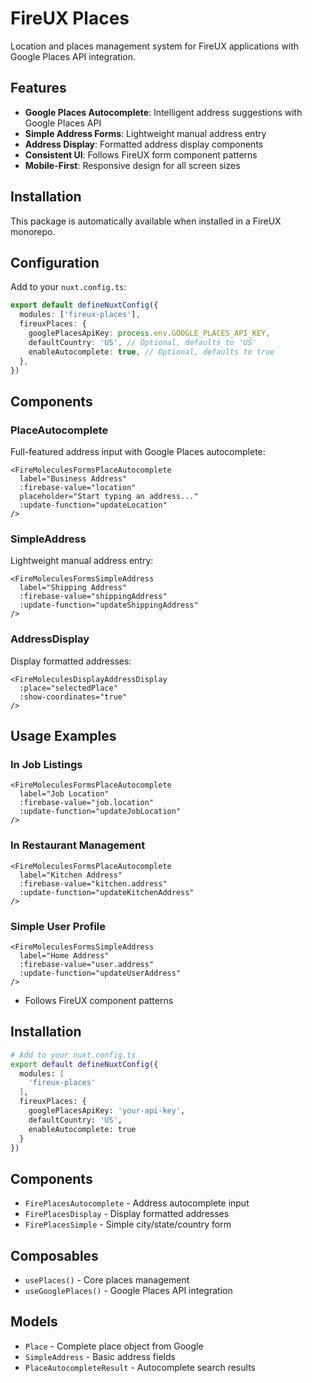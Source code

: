 # FireUX Places

Location and places management system for FireUX applications with Google Places API integration.

## Features

- **Google Places Autocomplete**: Intelligent address suggestions with Google Places API
- **Simple Address Forms**: Lightweight manual address entry
- **Address Display**: Formatted address display components
- **Consistent UI**: Follows FireUX form component patterns
- **Mobile-First**: Responsive design for all screen sizes

## Installation

This package is automatically available when installed in a FireUX monorepo.

## Configuration

Add to your `nuxt.config.ts`:

```typescript
export default defineNuxtConfig({
  modules: ['fireux-places'],
  fireuxPlaces: {
    googlePlacesApiKey: process.env.GOOGLE_PLACES_API_KEY,
    defaultCountry: 'US', // Optional, defaults to 'US'
    enableAutocomplete: true, // Optional, defaults to true
  },
})
```

## Components

### PlaceAutocomplete

Full-featured address input with Google Places autocomplete:

```vue
<FireMoleculesFormsPlaceAutocomplete
  label="Business Address"
  :firebase-value="location"
  placeholder="Start typing an address..."
  :update-function="updateLocation"
/>
```

### SimpleAddress

Lightweight manual address entry:

```vue
<FireMoleculesFormsSimpleAddress
  label="Shipping Address"
  :firebase-value="shippingAddress"
  :update-function="updateShippingAddress"
/>
```

### AddressDisplay

Display formatted addresses:

```vue
<FireMoleculesDisplayAddressDisplay
  :place="selectedPlace"
  :show-coordinates="true"
/>
```

## Usage Examples

### In Job Listings

```vue
<FireMoleculesFormsPlaceAutocomplete
  label="Job Location"
  :firebase-value="job.location"
  :update-function="updateJobLocation"
/>
```

### In Restaurant Management

```vue
<FireMoleculesFormsPlaceAutocomplete
  label="Kitchen Address"
  :firebase-value="kitchen.address"
  :update-function="updateKitchenAddress"
/>
```

### Simple User Profile

```vue
<FireMoleculesFormsSimpleAddress
  label="Home Address"
  :firebase-value="user.address"
  :update-function="updateUserAddress"
/>
```

- Follows FireUX component patterns

## Installation

```bash
# Add to your nuxt.config.ts
export default defineNuxtConfig({
  modules: [
    'fireux-places'
  ],
  fireuxPlaces: {
    googlePlacesApiKey: 'your-api-key',
    defaultCountry: 'US',
    enableAutocomplete: true
  }
})
```

## Components

- `FirePlacesAutocomplete` - Address autocomplete input
- `FirePlacesDisplay` - Display formatted addresses
- `FirePlacesSimple` - Simple city/state/country form

## Composables

- `usePlaces()` - Core places management
- `useGooglePlaces()` - Google Places API integration

## Models

- `Place` - Complete place object from Google
- `SimpleAddress` - Basic address fields
- `PlaceAutocompleteResult` - Autocomplete search results
